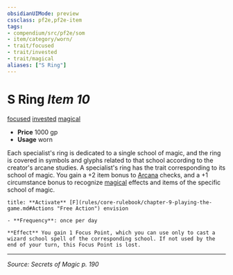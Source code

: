 ```yaml
---
obsidianUIMode: preview
cssclass: pf2e,pf2e-item
tags:
- compendium/src/pf2e/som
- item/category/worn/
- trait/focused
- trait/invested
- trait/magical
aliases: ["S Ring"]
---
```

# S Ring *Item 10*  
[focused](focused.md "Focused Item Trait")  [invested](invested.md "Invested Item Trait")  [magical](magical.md "Magical Item Trait")  

- **Price** 1000 gp
- **Usage** worn

Each specialist's ring is dedicated to a single school of magic, and the ring is covered in symbols and glyphs related to that school according to the creator's arcane studies. A specialist's ring has the trait corresponding to its school of magic. You gain a +2 item bonus to [Arcana](skills.md#Arcana) checks, and a +1 circumstance bonus to recognize [magical](magical.md "Magical Item Trait") effects and items of the specific school of magic.

```ad-embed-ability
title: **Activate** [F](rules/core-rulebook/chapter-9-playing-the-game.md#Actions "Free Action") envision

- **Frequency**: once per day

**Effect** You gain 1 Focus Point, which you can use only to cast a wizard school spell of the corresponding school. If not used by the end of your turn, this Focus Point is lost.
```


---
*Source: Secrets of Magic p. 190*